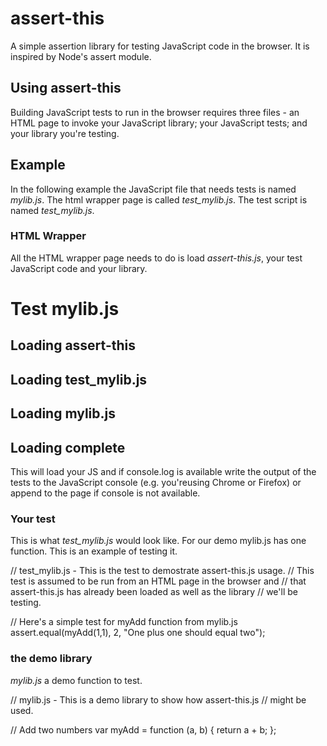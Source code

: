 assert-this
===========

A simple assertion library for testing JavaScript code in the browser.  It is inspired by Node's assert module.

## Using assert-this

Building JavaScript tests to run in the browser requires three files - an HTML page to invoke your 
JavaScript library; your JavaScript tests;  and your library you're testing. 

## Example

In the following example
the JavaScript file that needs tests is named *mylib.js*.  The html wrapper page is called *test_mylib.js*.
The test script is named *test_mylib.js*.

### HTML Wrapper

All the HTML wrapper page needs to do is load *assert-this.js*, your test JavaScript code and your library.

  <!DOCTYPE html>
  <html>
    <head>
      <title>Test mylib.js</title>
    </head>
    <body>
      <h1>Test mylib.js</h1>
      <h2>Loading assert-this</h2>
      <script src="assert-this"></script>
      <h2>Loading test_mylib.js</h2>
      <script src="test_mylib.js"></script>
      <h2>Loading mylib.js</h2>
      <script src="mylib.js"></script>
      <h2>Loading complete</h2>
    </body>
  </html>

This will load your JS and if console.log is available write the output of the tests 
to the JavaScript console (e.g. you'reusing Chrome or Firefox) or append to the page 
if console is not available.

### Your test

This is what *test_mylib.js* would look like. For our demo mylib.js has one function. 
This is an example of testing it.

  // test_mylib.js - This is the test to demostrate assert-this.js usage.
  // This test is assumed to be run from an HTML page in the browser and
  // that assert-this.js has already been loaded as well as the library
  // we'll be testing.
  
  // Here's a simple test for myAdd function from mylib.js
  assert.equal(myAdd(1,1), 2, "One plus one should equal two");

### the demo library

*mylib.js* a demo function to test.

  // mylib.js - This is a demo library to show how assert-this.js
  // might be used.

  // Add two numbers
  var myAdd = function (a, b) {
    return a + b;
  };


